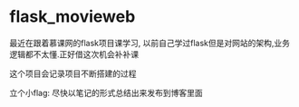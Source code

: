 # flask_movieweb
最近在跟着慕课网的flask项目课学习,  以前自己学过flask但是对网站的架构,业务逻辑都不太懂.正好借这次机会补补课

这个项目会记录项目不断搭建的过程

立个小flag: 尽快以笔记的形式总结出来发布到博客里面
